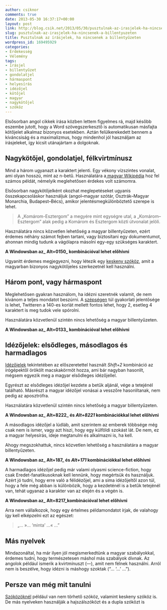 ```yaml
---
author: csiknor
comments: true
date: 2013-05-30 16:37:17+00:00
layout: post
link: http://blog.csik.net/2013/05/30/pusztulnak-az-irasjelek-ha-nincsenek-a-billentyuzeten/
slug: pusztulnak-az-irasjelek-ha-nincsenek-a-billentyuzeten
title: Pusztulnak az írásjelek, ha nincsenek a billentyűzeten
wordpress_id: 169495929
categories:
- Érdekesség
- Vélemény
tags:
- írásjel
- billentyűzet
- gondolatjel
- hármaspont
- helyesírás
- idézőjel
- kötőjel
- magyar
- nagykötőjel
- szóköz
---
```


Elsősorban angol cikkek írása közben lettem figyelmes rá, majd később eszembe jutott, hogy a Word szövegszerkesztő is automatikusan másfajta kötőjelet alkalmaz bizonyos esetekben. Aztán felülkerekedett bennem a kíváncsiság és a maximalizmus, hogy mindenhol jól használjam az írásjeleket, így kicsit utánajártam a dolgoknak.


## Nagykötőjel, gondolatjel, félkvirtmínusz


Mind a három ugyanazt a karaktert jelenti. Egy vékony vízszintes vonalat, ami olyan hosszú, mint az n-betű. Használatára a[ magyar Wikipédia](http://hu.wikipedia.org/wiki/Nagyk%C3%B6t%C5%91jel) hoz fel számos példát, némelyik meglehetősen érdekes volt számomra.

Elsősorban nagykötőjelként okozhat meglepetéseket ugyanis összekapcsoláskor használjuk (angol–magyar szótár, Osztrák–Magyar Monarchia, Budapest–Bécs), amikor jelentésmegkülönböztető szerepe is lehet.


<blockquote>A „Komárom-Esztergom” a megyére mint egységre utal, a „Komárom–Esztergom” alak pedig a Komárom és Esztergom közti útvonalat jelöli.</blockquote>


Használatára nincs közvetlen lehetőség a magyar billentyűzeten, ezért érdemes néhány számot fejben tartani, vagy biztosítani egy dokumentumot, ahonnan mindig tudunk a vágólapra másolni egy-egy szükséges karaktert.


**A Windowsban az_ Alt+0150_ kombinációval lehet előhívni**


Ugyanitt érdemes megjegyezni, hogy létezik egy [keskeny szóköz](http://hu.wikipedia.org/wiki/Sz%C3%B3k%C3%B6z#Keskeny_sz.C3.B3k.C3.B6z_a_magyar_tipogr.C3.A1fi.C3.A1ban), amit a magyarban bizonyos nagykötőjeles szerkezetnél kell használni.


## Három pont, vagy hármaspont


Meglehetősen gyakran használom, ha idézni szeretnék valamit, de nem kívánom a teljes mondatot beszúrni. A [szépségen](http://hu.wikipedia.org/wiki/H%C3%A1rom_pont) túl gyakorlati jelentősége is lehet, Twitteren a 140-es korlát mellett fontos lehet, hogy 2, esetleg 4 karaktert is meg tudok vele spórolni.

Használatára közvetlenül szintén nincs lehetőség a magyar billentyűzeten.


**A Windowsban az_ Alt+0133_ kombinációval lehet előhívni**





## Idézőjelek: elsődleges, másodlagos és harmadlagos


[Idézőjelek](http://hu.wikipedia.org/wiki/Id%C3%A9z%C5%91jel) tekintetében az előszeretettel használt _Shift+2_ kombináció az írógépektől örökölt macskakörmöt hozza, ami bár nagyban hasonlít, mégsem egyezik meg a magyar elsődleges idézőjellel.

Egyrészt az elsődleges idézőjel kezdete a betűk aljánál, vége a tetejénél található. Másrészt a magyar idézőjel vonásai a vesszőre hasonlítanak, nem pedig az aposztrófra.

Használatára közvetlenül szintén nincs lehetőség a magyar billentyűzeten.


**A Windowsban az_ Alt+8222_ és _Alt+8221_ kombinációkkal lehet előhívni**


A másodlagos idézőjel a lúdláb, amit szerintem az emberek többsége még csak nem is ismer, vagy azt hiszi, hogy egy külföldi szokást lát. De nem, ez a magyar helyesírás, ideje megtanulni és alkalmazni is, ha kell.

Ahogy megszokhattuk, nincs közvetlen lehetőség a használatára a magyar billentyűzeten.


**A Windowsban az_ Alt+187_ és _Alt+171_ kombinációkkal lehet előhívni**


A harmadlagos idézőjel pedig már valami olyasmi science-fiction, hogy csak Eredet-fanatikusoknak kell lennünk, hogy megértsük és használjuk. Azért jó tudni, hogy erre való a félidézőjel, ami a sima idézőjeltől azon túl, hogy a fele még abban is különbözik, hogy a kezdeténél is a betűk tetejénél van, tehát ugyanaz a karakter van az elején és a végén is.


**A Windowsban az_ Alt+8217_kombinációval lehet előhívni**


Arra nem vállalkozok, hogy egy értelmes példamondatot írjak, de valahogy így kell elképzelni ezt az egészet:


<blockquote>„… »… ’minta’ …« …”</blockquote>




## Más nyelvek


Mindazonáltal, ha már ilyen jól megismerkedtünk a magyar szabályokkal, érdemes tudni, hogy természetesen máshol más szabályok dívnak. Az angolok például ismerik a kvirtmínuszt (—), amit nem félnek használni. Arról nem is beszélve, hogy idézni is máshogy szoktak (“… ‘…’ …”).


## Persze van még mit tanulni


[Szóközöknél](http://hu.wikipedia.org/wiki/Sz%C3%B3k%C3%B6z) például van nem törhető szóköz, valamint keskeny szóköz is. De más nyelveken használják a hajszálszóközt és a dupla szóközt is
